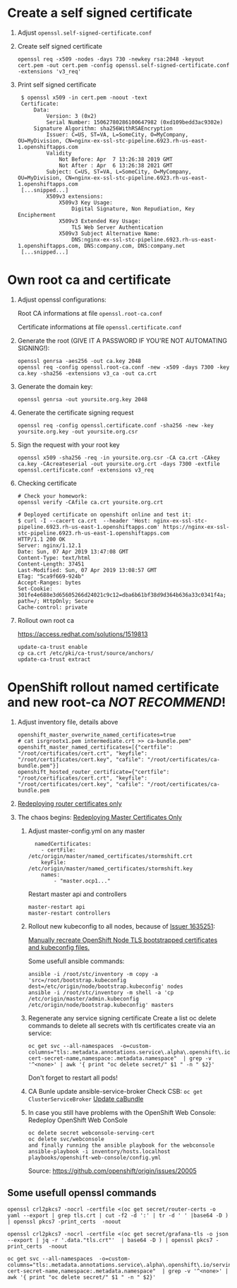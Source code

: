 # Create a self signed certificate 

1) Adjust `openssl.self-signed-certificate.conf`

2) Create self signed certificate
   ```
   openssl req -x509 -nodes -days 730 -newkey rsa:2048 -keyout cert.pem -out cert.pem -config openssl.self-signed-certificate.conf -extensions 'v3_req'
   ```

3) Print self signed certificate
   ```
    $ openssl x509 -in cert.pem -noout -text
    Certificate:
        Data:
            Version: 3 (0x2)
            Serial Number: 15062780286100647982 (0xd109bedd3ac9302e)
        Signature Algorithm: sha256WithRSAEncryption
            Issuer: C=US, ST=VA, L=SomeCity, O=MyCompany, OU=MyDivision, CN=nginx-ex-ssl-stc-pipeline.6923.rh-us-east-1.openshiftapps.com
            Validity
                Not Before: Apr  7 13:26:38 2019 GMT
                Not After : Apr  6 13:26:38 2021 GMT
            Subject: C=US, ST=VA, L=SomeCity, O=MyCompany, OU=MyDivision, CN=nginx-ex-ssl-stc-pipeline.6923.rh-us-east-1.openshiftapps.com
    [...snipped...]
            X509v3 extensions:
                X509v3 Key Usage:
                    Digital Signature, Non Repudiation, Key Encipherment
                X509v3 Extended Key Usage:
                    TLS Web Server Authentication
                X509v3 Subject Alternative Name:
                    DNS:nginx-ex-ssl-stc-pipeline.6923.rh-us-east-1.openshiftapps.com, DNS:company.com, DNS:company.net
    [...snipped...]

   ```

# Own root ca and certificate

1) Adjust openssl configurations:
   
   Root CA informations at file `openssl.root-ca.conf`
   
   Certificate informations at file `openssl.certificate.conf`

2) Generate the root (GIVE IT A PASSWORD IF YOU'RE NOT AUTOMATING SIGNING!):
    ```
    openssl genrsa -aes256 -out ca.key 2048
    openssl req -config openssl.root-ca.conf -new -x509 -days 7300 -key ca.key -sha256 -extensions v3_ca -out ca.crt
    ```

3) Generate the domain key:
    ```
    openssl genrsa -out yoursite.org.key 2048
    ```

4) Generate the certificate signing request
    ```
    openssl req -config openssl.certificate.conf -sha256 -new -key yoursite.org.key -out yoursite.org.csr
    ```

5) Sign the request with your root key
    ```
    openssl x509 -sha256 -req -in yoursite.org.csr -CA ca.crt -CAkey ca.key -CAcreateserial -out yoursite.org.crt -days 7300 -extfile openssl.certificate.conf -extensions v3_req 
    ```
6) Checking certificate
    ```
    # Check your homework:
    openssl verify -CAfile ca.crt yoursite.org.crt

    # Deployed certificate on openshift online and test it:
    $ curl -I --cacert ca.crt  --header 'Host: nginx-ex-ssl-stc-pipeline.6923.rh-us-east-1.openshiftapps.com' https://nginx-ex-ssl-stc-pipeline.6923.rh-us-east-1.openshiftapps.com
    HTTP/1.1 200 OK
    Server: nginx/1.12.1
    Date: Sun, 07 Apr 2019 13:47:08 GMT
    Content-Type: text/html
    Content-Length: 37451
    Last-Modified: Sun, 07 Apr 2019 13:08:57 GMT
    ETag: "5ca9f669-924b"
    Accept-Ranges: bytes
    Set-Cookie: 301fe4e688e3d65605266d24021c9c12=dba6b61bf38d9d364b636a33c0341f4a; path=/; HttpOnly; Secure
    Cache-control: private
    ```

7) Rollout own root ca

    https://access.redhat.com/solutions/1519813

    ```
    update-ca-trust enable
    cp ca.crt /etc/pki/ca-trust/source/anchors/
    update-ca-trust extract
    ```


# OpenShift rollout named certificate and new root-ca *NOT RECOMMEND*!

1) Adjust inventory file, details above
    ```
    openshift_master_overwrite_named_certificates=true
    # cat isrgrootx1.pem intermediate.crt >> ca-bundle.pem"
    openshift_master_named_certificates=[{"certfile": "/root/certificates/cert.crt", "keyfile": "/root/certificates/cert.key", "cafile": "/root/certificates/ca-bundle.pem"}]
    openshift_hosted_router_certificate={"certfile": "/root/certificates/cert.crt", "keyfile": "/root/certificates/cert.key", "cafile": "/root/certificates/ca-bundle.pem
    ```
2) [Redeploying router certificates only
](https://docs.openshift.com/container-platform/3.11/install_config/redeploying_certificates.html#redeploying-router-certificates)


3) The chaos begins: [Redeploying Master Certificates Only](https://docs.openshift.com/container-platform/3.11/install_config/redeploying_certificates.html#redeploying-master-certificates)

    1) Adjust master-config.yml on any master
        ```
          namedCertificates:
            - certFile:  /etc/origin/master/named_certificates/stormshift.crt
            keyFile:  /etc/origin/master/named_certificates/stormshift.key
            names:
                - "master.ocp1..."
        ```
        Restart master api and controllers
        ```
        master-restart api
        master-restart controllers
        ```
    2) Rollout new kubeconfig to all nodes, because of [Issuer 1635251](https://bugzilla.redhat.com/show_bug.cgi?id=1635251):

        [Manually recreate OpenShift Node TLS bootstrapped certificates and kubeconfig files.](https://access.redhat.com/solutions/3782361)

        Some usefull ansible commands:
        ```
        ansible -i /root/stc/inventory -m copy -a 'src=/root/bootstrap.kubeconfig dest=/etc/origin/node/bootstrap.kubeconfig' nodes
        ansible -i /root/stc/inventory -m shell -a 'cp /etc/origin/master/admin.kubeconfig /etc/origin/node/bootstrap.kubeconfig' masters
        ```
    3) Regenerate any service signing certificate
        Create a list oc delete commands to delete all secrets with tls certificates create via an service:
        ```
        oc get svc --all-namespaces  -o=custom-columns="tls:.metadata.annotations.service\.alpha\.openshift\.io/serving-cert-secret-name,namespace:.metadata.namespace"  | grep -v '^<none>' | awk '{ print "oc delete secret/" $1 " -n " $2}'
        ```
        Don't forget to restart all pods!

    4) CA Bunle update ansible-service-broker
        Check CSB: `oc get ClusterServiceBroker`
        [Update caBundle](https://github.com/openshift/ansible-service-broker/blob/master/docs/troubleshooting.md#resolution-provide-cabundle-to-service-catalog)

    5) In case you still have problems with the OpenShift Web Console: Redeploy OpenShift Web ConSole
        ```
        oc delete secret webconsole-serving-cert
        oc delete svc/webconsole
        and finally running the ansible playbook for the webconsole
        ansible-playbook -i inventory/hosts.localhost playbooks/openshift-web-console/config.yml
        ```
        Source: https://github.com/openshift/origin/issues/20005

## Some usefull openssl commands
```
openssl crl2pkcs7 -nocrl -certfile <(oc get secret/router-certs -o yaml --export | grep tls.crt | cut -f2 -d ':' | tr -d ' ' |base64 -D ) | openssl pkcs7 -print_certs  -noout

openssl crl2pkcs7 -nocrl -certfile <(oc get secret/grafana-tls -o json --export | jq -r '.data."tls.crt"'  | base64 -D ) | openssl pkcs7 -print_certs  -noout

oc get svc --all-namespaces  -o=custom-columns="tls:.metadata.annotations.service\.alpha\.openshift\.io/serving-cert-secret-name,namespace:.metadata.namespace"  | grep -v '^<none>' | awk '{ print "oc delete secret/" $1 " -n " $2}'
```





